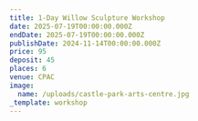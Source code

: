 ```yaml
---
title: 1-Day Willow Sculpture Workshop
date: 2025-07-19T00:00:00.000Z
endDate: 2025-07-19T00:00:00.000Z
publishDate: 2024-11-14T00:00:00.000Z
price: 95
deposit: 45
places: 6
venue: CPAC
image:
  name: /uploads/castle-park-arts-centre.jpg
_template: workshop
---
```


